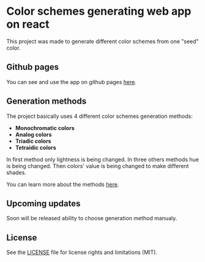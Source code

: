 # Color schemes generating web app on react

This project was made to generate different color schemes from one "seed" color. 

## Github pages 

You can see and use the app on github pages [here](https://do0dleman.github.io/colors/).

## Generation methods

The project basically uses 4 different color schemes generation methods:
- **Monochromatic colors**
- **Analog colors**
- **Triadic colors**
- **Tetraidic colors** 

In first method only lightness is being changed. 
In three others methods hue is being changed.
Then colors' value is being changed to make different shades.

You can learn more about the methods [here](https://en.wikipedia.org/wiki/Color_scheme).

## Upcoming updates

Soon will be released ability to choose generation method manualy.

## License

See the [LICENSE](https://github.com/do0dleman/colors/blob/master/LICENSE.md) file for license rights and limitations (MIT).